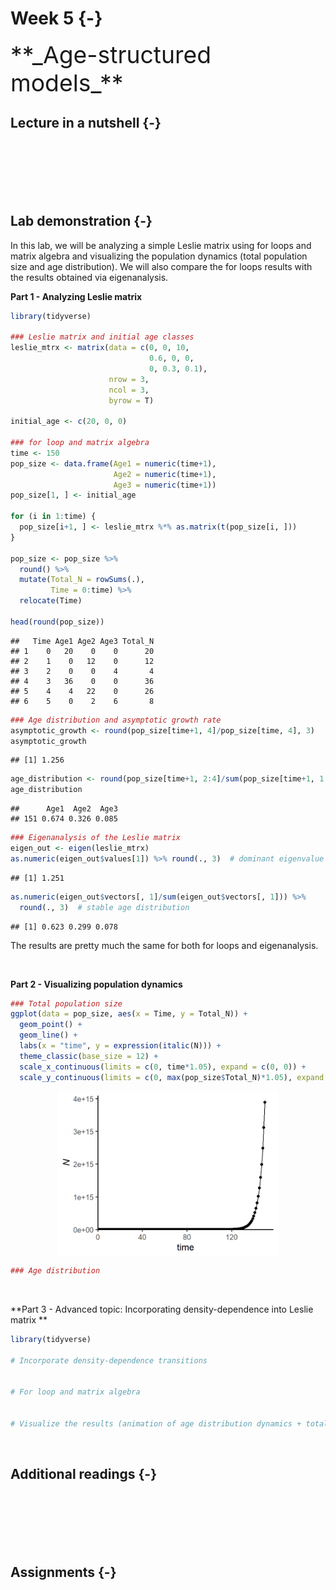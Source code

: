 

# Week 5 {-} 
<div style = "font-size: 28pt"> **_Age-structured models_**</div>

## Lecture in a nutshell {-}

<br>
<br>
<br>
<br>
<br>

## Lab demonstration {-}

In this lab, we will be analyzing a simple Leslie matrix using for loops and matrix algebra and visualizing the population dynamics (total population size and age distribution). We will also compare the for loops results with the results obtained via eigenanalysis.

**Part 1 - Analyzing Leslie matrix**


```r
library(tidyverse)

### Leslie matrix and initial age classes
leslie_mtrx <- matrix(data = c(0, 0, 10,
                               0.6, 0, 0,
                               0, 0.3, 0.1),
                      nrow = 3, 
                      ncol = 3,
                      byrow = T)

initial_age <- c(20, 0, 0)

### for loop and matrix algebra
time <- 150
pop_size <- data.frame(Age1 = numeric(time+1),
                       Age2 = numeric(time+1),
                       Age3 = numeric(time+1))
pop_size[1, ] <- initial_age

for (i in 1:time) {
  pop_size[i+1, ] <- leslie_mtrx %*% as.matrix(t(pop_size[i, ]))
}

pop_size <- pop_size %>% 
  round() %>%
  mutate(Total_N = rowSums(.), 
         Time = 0:time) %>%
  relocate(Time)

head(round(pop_size)) 
```

```
##   Time Age1 Age2 Age3 Total_N
## 1    0   20    0    0      20
## 2    1    0   12    0      12
## 3    2    0    0    4       4
## 4    3   36    0    0      36
## 5    4    4   22    0      26
## 6    5    0    2    6       8
```

```r
### Age distribution and asymptotic growth rate
asymptotic_growth <- round(pop_size[time+1, 4]/pop_size[time, 4], 3)
asymptotic_growth
```

```
## [1] 1.256
```

```r
age_distribution <- round(pop_size[time+1, 2:4]/sum(pop_size[time+1, 1:3]), 3)
age_distribution
```

```
##      Age1  Age2  Age3
## 151 0.674 0.326 0.085
```

```r
### Eigenanalysis of the Leslie matrix
eigen_out <- eigen(leslie_mtrx)
as.numeric(eigen_out$values[1]) %>% round(., 3)  # dominant eigenvalue
```

```
## [1] 1.251
```

```r
as.numeric(eigen_out$vectors[, 1]/sum(eigen_out$vectors[, 1])) %>% 
  round(., 3)  # stable age distribution
```

```
## [1] 0.623 0.299 0.078
```

The results are pretty much the same for both for loops and eigenanalysis.

<br>

**Part 2 - Visualizing population dynamics**


```r
### Total population size
ggplot(data = pop_size, aes(x = Time, y = Total_N)) + 
  geom_point() + 
  geom_line() + 
  labs(x = "time", y = expression(italic(N))) +
  theme_classic(base_size = 12) +
  scale_x_continuous(limits = c(0, time*1.05), expand = c(0, 0)) +
  scale_y_continuous(limits = c(0, max(pop_size$Total_N)*1.05), expand = c(0, 0))
```

<img src="05_Week_5_files/figure-html/unnamed-chunk-2-1.png" width="70%" style="display: block; margin: auto;" />

```r
### Age distribution
```
<br>

**Part 3 - Advanced topic: Incorporating density-dependence into Leslie matrix **


```r
library(tidyverse)

# Incorporate density-dependence transitions


# For loop and matrix algebra


# Visualize the results (animation of age distribution dynamics + total pop size)
```


<br>

## Additional readings {-}

<br>
<br>
<br>
<br>
<br>

## Assignments {-}

<br>
<br>
<br>
<br>
<br>


